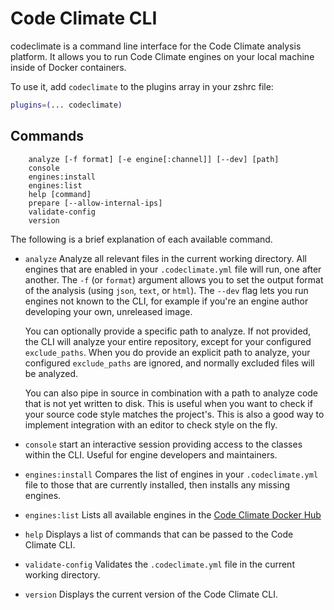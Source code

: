 # Code Climate CLI

codeclimate is a command line interface for the Code Climate analysis platform. It allows you to run Code Climate engines on your local machine inside of Docker containers.

To use it, add `codeclimate` to the plugins array in your zshrc file:

```zsh
plugins=(... codeclimate)
```

## Commands

```
    analyze [-f format] [-e engine[:channel]] [--dev] [path]
    console
    engines:install
    engines:list
    help [command]
    prepare [--allow-internal-ips]
    validate-config
    version
```

The following is a brief explanation of each available command.

* `analyze`
  Analyze all relevant files in the current working directory. All
  engines that are enabled in your `.codeclimate.yml` file will run, one after
  another. The `-f` (or `format`) argument allows you to set the output format of
  the analysis (using `json`, `text`, or `html`). The `--dev` flag lets you run
  engines not known to the CLI, for example if you're an engine author developing
  your own, unreleased image.

  You can optionally provide a specific path to analyze. If not provided, the
  CLI will analyze your entire repository, except for your configured
  `exclude_paths`. When you do provide an explicit path to analyze, your
  configured `exclude_paths` are ignored, and normally excluded files will be
  analyzed.

  You can also pipe in source in combination with a path to analyze code that is
  not yet written to disk. This is useful when you want to check if your source
  code style matches the project's. This is also a good way to implement
  integration with an editor to check style on the fly.

* `console`
  start an interactive session providing access to the classes
  within the CLI. Useful for engine developers and maintainers.

* `engines:install`
  Compares the list of engines in your `.codeclimate.yml` file to those that
  are currently installed, then installs any missing engines.

* `engines:list`
  Lists all available engines in the
  [Code Climate Docker Hub](https://hub.docker.com/u/codeclimate/)

* `help`
  Displays a list of commands that can be passed to the Code Climate CLI.

* `validate-config`
  Validates the `.codeclimate.yml` file in the current working directory.

* `version`
  Displays the current version of the Code Climate CLI.